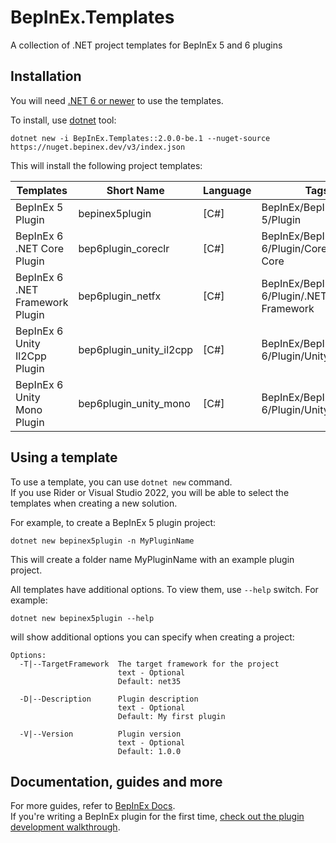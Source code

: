 # BepInEx.Templates

A collection of .NET project templates for BepInEx 5 and 6 plugins

## Installation

You will need [.NET 6 or newer](https://dotnet.microsoft.com/download) to use the templates.

To install, use [dotnet](https://dotnet.microsoft.com/download) tool:

```
dotnet new -i BepInEx.Templates::2.0.0-be.1 --nuget-source https://nuget.bepinex.dev/v3/index.json
```

This will install the following project templates:

| Templates                         | Short Name              | Language | Tags                                       |
|-----------------------------------|-------------------------|----------|--------------------------------------------|
| BepInEx 5 Plugin                  | bepinex5plugin          | [C#]     | BepInEx/BepInEx 5/Plugin                   |
| BepInEx 6 .NET Core Plugin        | bep6plugin_coreclr      | [C#]     | BepInEx/BepInEx 6/Plugin/CoreCLR/.NET Core |
| BepInEx 6 .NET Framework Plugin   | bep6plugin_netfx        | [C#]     | BepInEx/BepInEx 6/Plugin/.NET Framework    |
| BepInEx 6 Unity Il2Cpp Plugin     | bep6plugin_unity_il2cpp | [C#]     | BepInEx/BepInEx 6/Plugin/Unity/Il2Cpp      |
| BepInEx 6 Unity Mono Plugin       | bep6plugin_unity_mono   | [C#]     | BepInEx/BepInEx 6/Plugin/Unity/Mono        |

## Using a template

To use a template, you can use `dotnet new` command.  
If you use Rider or Visual Studio 2022, you will be able to select the templates when creating a new solution.

For example, to create a BepInEx 5 plugin project:
```
dotnet new bepinex5plugin -n MyPluginName
```

This will create a folder name MyPluginName with an example plugin project.

All templates have additional options. To view them, use `--help` switch. For example:

```
dotnet new bepinex5plugin --help
```

will show additional options you can specify when creating a project:

```
Options:
  -T|--TargetFramework  The target framework for the project
                        text - Optional
                        Default: net35

  -D|--Description      Plugin description
                        text - Optional
                        Default: My first plugin

  -V|--Version          Plugin version
                        text - Optional
                        Default: 1.0.0
```

## Documentation, guides and more

For more guides, refer to [BepInEx Docs](https://docs.bepinex.dev).  
If you're writing a BepInEx plugin for the first time, [check out the plugin development walkthrough](https://docs.bepinex.dev/articles/dev_guide/plugin_tutorial/index.html).
